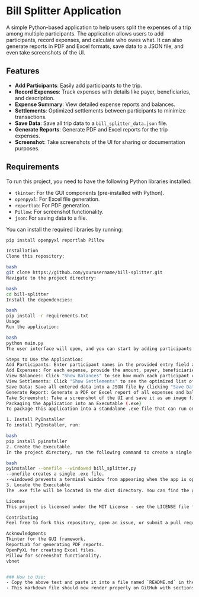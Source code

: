 # Bill Splitter Application

A simple Python-based application to help users split the expenses of a trip among multiple participants. The application allows users to add participants, record expenses, and calculate who owes what. It can also generate reports in PDF and Excel formats, save data to a JSON file, and even take screenshots of the UI.

## Features

- **Add Participants**: Easily add participants to the trip.
- **Record Expenses**: Track expenses with details like payer, beneficiaries, and description.
- **Expense Summary**: View detailed expense reports and balances.
- **Settlements**: Optimized settlements between participants to minimize transactions.
- **Save Data**: Save all trip data to a `bill_splitter_data.json` file.
- **Generate Reports**: Generate PDF and Excel reports for the trip expenses.
- **Screenshot**: Take screenshots of the UI for sharing or documentation purposes.

## Requirements

To run this project, you need to have the following Python libraries installed:

- `tkinter`: For the GUI components (pre-installed with Python).
- `openpyxl`: For Excel file generation.
- `reportlab`: For PDF generation.
- `Pillow`: For screenshot functionality.
- `json`: For saving data to a file.

You can install the required libraries by running:

```bash
pip install openpyxl reportlab Pillow

Installation
Clone this repository:

bash
git clone https://github.com/yourusername/bill-splitter.git
Navigate to the project directory:

bash
cd bill-splitter
Install the dependencies:

bash
pip install -r requirements.txt
Usage
Run the application:

bash
python main.py
The user interface will open, and you can start by adding participants and recording expenses.

Steps to Use the Application:
Add Participants: Enter participant names in the provided entry field and click "Add Participant."
Add Expenses: For each expense, provide the amount, payer, beneficiaries, and description. Click "Add Expense" to save it.
View Balances: Click "Show Balances" to see how much each participant owes or is owed.
View Settlements: Click "Show Settlements" to see the optimized list of who should pay whom and how much.
Save Data: Save all entered data into a JSON file by clicking "Save Data."
Generate Report: Generate a PDF or Excel report of all expenses and balances.
Take Screenshot: Take a screenshot of the UI and save it as an image file.
Packaging the Application into an Executable (.exe)
To package this application into a standalone .exe file that can run on Windows without needing Python installed, follow these steps:

1. Install PyInstaller
To install PyInstaller, run:

bash
pip install pyinstaller
2. Create the Executable
In the project directory, run the following command to create a single .exe file:

bash
pyinstaller --onefile --windowed bill_splitter.py
--onefile creates a single .exe file.
--windowed prevents a terminal window from appearing when the app is opened.
3. Locate the Executable
The .exe file will be located in the dist directory. You can find the generated executable at dist/bill_splitter.exe.

License
This project is licensed under the MIT License - see the LICENSE file for details.

Contributing
Feel free to fork this repository, open an issue, or submit a pull request. If you have ideas for improvements, feel free to contribute!

Acknowledgments
Tkinter for the GUI framework.
ReportLab for generating PDF reports.
OpenPyXL for creating Excel files.
Pillow for screenshot functionality.
vbnet


### How to Use:
- Copy the above text and paste it into a file named `README.md` in the root directory of your project.
- This markdown file should now render properly on GitHub with sections, bullet points, and code block
